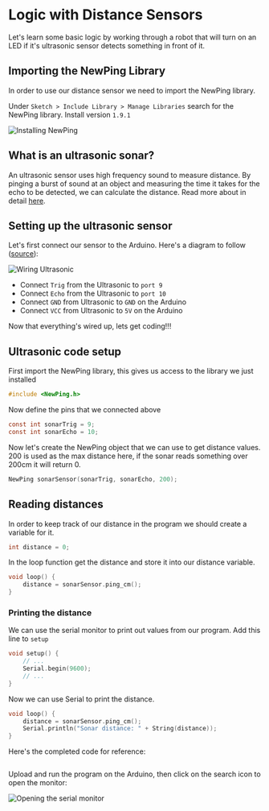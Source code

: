 # Logic with Distance Sensors

Let's learn some basic logic by working through a robot that will turn on an LED if it's ultrasonic sensor detects something in front of it. 

## Importing the NewPing Library
In order to use our distance sensor we need to import the NewPing library. 

Under `Sketch > Include Library > Manage Libraries` search for the NewPing library. Install version `1.9.1`

![Installing NewPing](https://raw.githubusercontent.com/Penn-State-Robotics-Club/tutorials/master/resources/install_newping.png)

## What is an ultrasonic sonar?
An ultrasonic sensor uses high frequency sound to measure distance. By pinging a burst of sound at an object and measuring the time it takes for the echo to be detected, we can calculate the distance. 
Read more about in detail [here](http://cmra.rec.ri.cmu.edu/content/electronics/boe/ultrasonic_sensor/1.html).
## Setting up the ultrasonic sensor
Let's first connect our sensor to the Arduino.
Here's a diagram to follow ([source](https://howtomechatronics.com/tutorials/arduino/ultrasonic-sensor-hc-sr04/)):

![Wiring Ultrasonic](https://raw.githubusercontent.com/Penn-State-Robotics-Club/tutorials/master/resources/wiring_ultrasonic.png)

 - Connect `Trig` from the Ultrasonic to `port 9` 
 - Connect `Echo` from
   the Ultrasonic to `port 10` 
  - Connect `GND` from Ultrasonic to `GND` on
   the Arduino 
  - Connect `VCC` from Ultrasonic to `5V` on the Arduino

Now that everything's wired up, lets get coding!!!

## Ultrasonic code setup
First import the NewPing library, this gives us access to  the library we just installed
```c
#include <NewPing.h>
```

Now define the pins that we connected above
```c
const int sonarTrig = 9;
const int sonarEcho = 10;
```

Now let's create the NewPing object that we can use to get distance values. 200 is used as the max distance here, if the sonar reads something over 200cm it will return 0.

```c
NewPing sonarSensor(sonarTrig, sonarEcho, 200);
```

## Reading distances
In order to keep track of our distance in the program we should create a variable for it.
```c
int distance = 0;
```

In the loop function get the distance and store it into our distance variable.
```c
void loop() {
	distance = sonarSensor.ping_cm();
}
```

### Printing the distance
We can use the serial monitor to print out values from our program. Add this line to `setup`
```c
void setup() {
	// ...
	Serial.begin(9600);
	// ...
}
```
Now we can use Serial to print the distance.
```c
void loop() {
	distance = sonarSensor.ping_cm();
	Serial.println("Sonar distance: " + String(distance));
}
```

Here's the completed code for reference:
```c
```

Upload and run the program on the Arduino, then click on the search icon to open the monitor:

![Opening the serial monitor](https://raw.githubusercontent.com/Penn-State-Robotics-Club/tutorials/master/resources/open_serial_monitor.png)

<!--stackedit_data:
eyJoaXN0b3J5IjpbLTE1MzY4Nzg4MDYsLTE3NzI2ODMwMjEsLT
IxMjMyMzQwODAsMTU1ODk4MDQwNiwxMTk5NTY3ODI5LC00ODY3
NTY0MSwxNDUxNjI0MTM0LC0xMzUyODAwMzkzLC0yMTAzMjU4Mz
I5LC0xOTc4MDQ4ODU1LDExNjQwNDE4MDUsODE3ODk1NjI1XX0=

-->